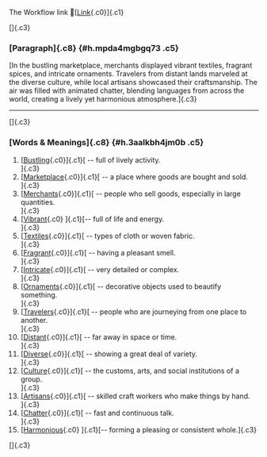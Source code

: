 The Workflow link
👏[[Link](https://www.google.com/url?q=http://www.google.com&sa=D&source=editors&ust=1759637365179547&usg=AOvVaw2ClCPxEPpxe5OuBTzSz1RD){.c0}]{.c1}

[]{.c3}

### [Paragraph]{.c8} {#h.mpda4mgbgq73 .c5}

[In the bustling marketplace, merchants displayed vibrant textiles,
fragrant spices, and intricate ornaments. Travelers from distant lands
marveled at the diverse culture, while local artisans showcased their
craftsmanship. The air was filled with animated chatter, blending
languages from across the world, creating a lively yet harmonious
atmosphere.]{.c3}

------------------------------------------------------------------------

[]{.c3}

### [Words & Meanings]{.c8} {#h.3aalkbh4jm0b .c5}

1.  [[Bustling](https://www.google.com/url?q=http://www.google.com&sa=D&source=editors&ust=1759637365180254&usg=AOvVaw3xXStXK3xSpAXkw4Nz_mRI){.c0}]{.c1}[ --
    full of lively activity.\
    ]{.c3}
2.  [[Marketplace](https://www.google.com/url?q=http://www.google.com&sa=D&source=editors&ust=1759637365180402&usg=AOvVaw33vkHGp-D6JH8E1kT4GyJ4){.c0}]{.c1}[ --
    a place where goods are bought and sold.\
    ]{.c3}
3.  [[Merchants](https://www.google.com/url?q=http://www.google.com&sa=D&source=editors&ust=1759637365180530&usg=AOvVaw2PqbfgNbINvDB4LFfuZ4bz){.c0}]{.c1}[ --
    people who sell goods, especially in large quantities.\
    ]{.c3}
4.  [[Vibrant](https://www.google.com/url?q=http://www.google.com&sa=D&source=editors&ust=1759637365180666&usg=AOvVaw0y5i8cmztviBkX8nr92IP0){.c0}
    ]{.c1}[-- full of life and energy.\
    ]{.c3}
5.  [[Textiles](https://www.google.com/url?q=http://www.google.com&sa=D&source=editors&ust=1759637365180774&usg=AOvVaw2grQ2bSWtGestNXDbCh9q1){.c0}]{.c1}[ --
    types of cloth or woven fabric.\
    ]{.c3}
6.  [[Fragrant](https://www.google.com/url?q=http://www.google.com&sa=D&source=editors&ust=1759637365180888&usg=AOvVaw2puOY0Q-awGVPccHMKiQXJ){.c0}]{.c1}[ --
    having a pleasant smell.\
    ]{.c3}
7.  [[Intricate](https://www.google.com/url?q=http://www.google.com&sa=D&source=editors&ust=1759637365180994&usg=AOvVaw059FOfCmQParzCVHO_meZf){.c0}]{.c1}[ --
    very detailed or complex.\
    ]{.c3}
8.  [[Ornaments](https://www.google.com/url?q=http://www.google.com&sa=D&source=editors&ust=1759637365181114&usg=AOvVaw3yNfiaglJlprufCD7_QYxX){.c0}]{.c1}[ --
    decorative objects used to beautify something.\
    ]{.c3}
9.  [[Travelers](https://www.google.com/url?q=http://www.google.com&sa=D&source=editors&ust=1759637365181258&usg=AOvVaw0jspAhBd0D5prZ9CiExSsj){.c0}]{.c1}[ --
    people who are journeying from one place to another.\
    ]{.c3}
10. [[Distant](https://www.google.com/url?q=http://www.google.com&sa=D&source=editors&ust=1759637365181394&usg=AOvVaw0W2lDtEmw_BQ-morcXCOO-){.c0}]{.c1}[ --
    far away in space or time.\
    ]{.c3}
11. [[Diverse](https://www.google.com/url?q=http://www.google.com&sa=D&source=editors&ust=1759637365181514&usg=AOvVaw2bU9yuJ_eCpO7qr3CXE25z){.c0}]{.c1}[ --
    showing a great deal of variety.\
    ]{.c3}
12. [[Culture](https://www.google.com/url?q=http://www.google.com&sa=D&source=editors&ust=1759637365181645&usg=AOvVaw259fPpmqsVoZpU1J1y8i88){.c0}]{.c1}[ --
    the customs, arts, and social institutions of a group.\
    ]{.c3}
13. [[Artisans](https://www.google.com/url?q=http://www.google.com&sa=D&source=editors&ust=1759637365181777&usg=AOvVaw17sCyfwMG6zhvFfXDUwi66){.c0}]{.c1}[ --
    skilled craft workers who make things by hand.\
    ]{.c3}
14. [[Chatter](https://www.google.com/url?q=http://www.google.com&sa=D&source=editors&ust=1759637365181901&usg=AOvVaw0ZRNCpVE6DLwExLAwOTh3w){.c0}]{.c1}[ --
    fast and continuous talk.\
    ]{.c3}
15. [[Harmonious](https://www.google.com/url?q=http://www.google.com&sa=D&source=editors&ust=1759637365182027&usg=AOvVaw3kytpj-D2A85vjdYi0RfMR){.c0}
    ]{.c1}[-- forming a pleasing or consistent whole.]{.c3}

[]{.c3}
